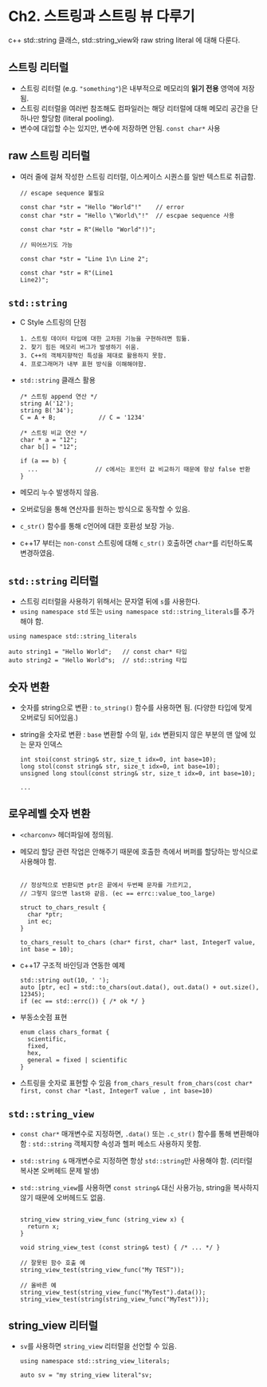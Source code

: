# Ch2. 스트링과 스트링 뷰 다루기

c++ std::string 클래스, std::string_view와 raw string literal 에 대해 다룬다.

## 스트링 리터럴

- 스트링 리터럴 (e.g. `"something"`)은 내부적으로 메모리의 **읽기 전용** 영역에 저장됨.
- 스트링 리터럴을 여러번 참조해도 컴파일러는 해당 리터럴에 대해 메모리 공간을 단 하나만 할당함 (literal pooling).
- 변수에 대입할 수는 있지만, 변수에 저장하면 안됨. `const char*` 사용

## raw 스트링 리터럴 

- 여러 줄에 걸쳐 작성한 스트링 리터럴, 이스케이스 시퀀스를 일반 텍스트로 취급함.

  ```
  // escape sequence 불필요

  const char *str = "Hello "World"!"    // error
  const char *str = "Hello \"World\"!"  // escpae sequence 사용

  const char *str = R"(Hello "World"!)";
  ```

  ```
  // 띄어쓰기도 가능

  const char *str = "Line 1\n Line 2";

  const char *str = R"(Line1
  Line2)";
  ```

## `std::string` 

- C Style 스트링의 단점

  ```
  1. 스트링 데이터 타입에 대한 고차원 기능을 구현하려면 힘듦.
  2. 찾기 힘든 메모리 버그가 발생하기 쉬움.
  3. C++의 객체지향적인 특성을 제대로 활용하지 못함.
  4. 프로그래머가 내부 표현 방식을 이해해야함.
  ```

- `std::string` 클래스 활용 

  ```
  /* 스트링 append 연산 */
  string A('12');
  string B('34');
  C = A + B;            // C = '1234' 

  /* 스트링 비교 연산 */
  char * a = "12";
  char b[] = "12";

  if (a == b) {
    ...                // c에서는 포인터 값 비교하기 때문에 항상 false 반환
  }
  ```

- 메모리 누수 발생하지 않음.
- 오버로딩을 통해 연산자를 원하는 방식으로 동작할 수 있음. 
- `c_str()` 함수를 통해 c언어에 대한 호환성 보장 가능.
- c++17 부터는 `non-const` 스트링에 대해 `c_str()` 호출하면 `char*`를 리턴하도록 변경하였음.

## `std::string` 리터럴

- 스트링 리터럴을 사용하기 위해서는 문자열 뒤에 `s`를 사용한다. 
- `using namespace std` 또는 `using namespace std::string_literals`를 추가해야 함.

```
using namespace std::string_literals

auto string1 = "Hello World";   // const char* 타입
auto string2 = "Hello World"s;  // std::string 타입
```

## 숫자 변환

- 숫자를 string으로 변환 : `to_string()` 함수를 사용하면 됨. (다양한 타입에 맞게 오버로딩 되어있음.)
- string을 숫자로 변환 : `base` 변환할 수의 밑, `idx` 변환되지 않은 부분의 맨 앞에 있는 문자 인덱스 

  ```
  int stoi(const string& str, size_t idx=0, int base=10);
  long stol(const string& str, size_t idx=0, int base=10);
  unsigned long stoul(const string& str, size_t idx=0, int base=10);

  ...

  ```

## 로우레벨 숫자 변환

- `<charconv>` 헤더파일에 정의됨. 
- 메모리 할당 관련 작업은 안해주기 때문에 호출한 측에서 버퍼를 할당하는 방식으로 사용해야 함.

  ```

  // 정상적으로 반환되면 ptr은 끝에서 두번째 문자를 가르키고, 
  // 그렇지 않으면 last와 같음. (ec == errc::value_too_large)

  struct to_chars_result {
    char *ptr;
    int ec;
  }

  to_chars_result to_chars (char* first, char* last, IntegerT value, int base = 10);

  ```
- c++17 구조적 바인딩과 연동한 예제

  ```
  std::string out(10, ' ');
  auto [ptr, ec] = std::to_chars(out.data(), out.data() + out.size(), 12345);
  if (ec == std::errc()) { /* ok */ }
  ```

- 부동소숫점 표현 

  ```
  enum class chars_format {
    scientific,      
    fixed,
    hex,
    general = fixed | scientific
  }
  ```
- 스트링을 숫자로 표현할 수 있음 `from_chars_result from_chars(cost char* first, const char *last, IntegerT value , int base=10)`

## `std::string_view` 

- `const char*` 매개변수로 지정하면, `.data()` 또는 `.c_str()` 함수를 통해 변환해야함 : `std::string` 객체지향 속성과 헬퍼 메소드 사용하지 못함.
- `std::string &` 매개변수로 지정하면 항상 `std::string`만 사용해야 함. (리터럴 복사본 오버헤드 문제 발생)
- `std::string_view`를 사용하면 `const string&` 대신 사용가능, string을 복사하지 않기 때문에 오버헤드도 없음.

  ```

  string_view string_view_func (string_view x) {
    return x;
  }

  void string_view_test (const string& test) { /* ... */ }

  // 잘못된 함수 호출 예
  string_view_test(string_view_func("My TEST"));

  // 올바른 예
  string_view_test(string_view_func("MyTest").data());
  string_view_test(string(string_view_func("MyTest")));

  ```

## string_view 리터럴

- `sv`를 사용하면 `string_view` 리터럴을 선언할 수 있음.

  ```
  using namespace std::string_view_literals;
  
  auto sv = "my string_view literal"sv;
  ```